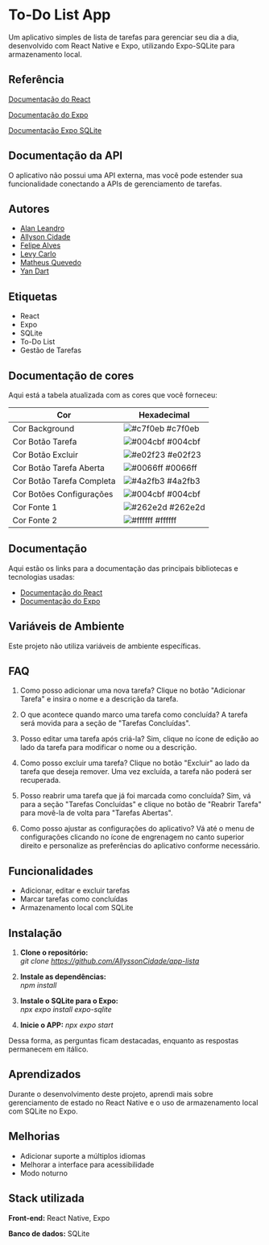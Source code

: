 
# To-Do List App


Um aplicativo simples de lista de tarefas para gerenciar seu dia a dia, desenvolvido com React Native e Expo, utilizando Expo-SQLite para armazenamento local.

## Referência

[Documentação do React](https://reactnative.dev/)

[Documentação do Expo](https://docs.expo.dev/)

[Documentação Expo SQLite](https://docs.expo.dev/versions/latest/sdk/sqlite/)


## Documentação da API

O aplicativo não possui uma API externa, mas você pode estender sua funcionalidade conectando a APIs de gerenciamento de tarefas.


## Autores

- [Alan Leandro](https://www.github.com/alanleandro23)
- [Allyson Cidade](https://www.github.com/AllyssonCidade)
- [Felipe Alves](https://www.github.com/Felipealves1989)
- [Levy Carlo](https://www.github.com/levyycarlo)
- [Matheus Quevedo](https://www.github.com/matheusquevedodev)
- [Yan Dart](https://www.github.com/YLeall)


## Etiquetas

- React
- Expo
- SQLite
- To-Do List
- Gestão de Tarefas

## Documentação de cores

Aqui está a tabela atualizada com as cores que você forneceu:

| Cor                       | Hexadecimal                                                      |
| --------------------------| ---------------------------------------------------------------- |
| Cor Background            | ![#c7f0eb](https://via.placeholder.com/10/c7f0eb?text=+) #c7f0eb |
| Cor Botão Tarefa          | ![#004cbf](https://via.placeholder.com/10/004cbf?text=+) #004cbf |
| Cor Botão Excluir         | ![#e02f23](https://via.placeholder.com/10/e02f23?text=+) #e02f23 |
| Cor Botão Tarefa Aberta   | ![#0066ff](https://via.placeholder.com/10/0066ff?text=+) #0066ff |
| Cor Botão Tarefa Completa | ![#4a2fb3](https://via.placeholder.com/10/4a2fb3?text=+) #4a2fb3 |
| Cor Botões Configurações  | ![#004cbf](https://via.placeholder.com/10/004cbf?text=+) #004cbf |
| Cor Fonte 1               | ![#262e2d](https://via.placeholder.com/10/262e2d?text=+) #262e2d |
| Cor Fonte 2               | ![#ffffff](https://via.placeholder.com/10/ffffff?text=+) #ffffff |

## Documentação
Aqui estão os links para a documentação das principais bibliotecas e tecnologias usadas:

- [Documentação do React](https://reactnative.dev/)
- [Documentação do Expo](https://docs.expo.dev/)


## Variáveis de Ambiente

Este projeto não utiliza variáveis de ambiente específicas.


## FAQ

1. Como posso adicionar uma nova tarefa?
Clique no botão "Adicionar Tarefa" e insira o nome e a descrição da tarefa.

2. O que acontece quando marco uma tarefa como concluída?
A tarefa será movida para a seção de "Tarefas Concluídas".

3. Posso editar uma tarefa após criá-la?
Sim, clique no ícone de edição ao lado da tarefa para modificar o nome ou a descrição.

4. Como posso excluir uma tarefa?
Clique no botão "Excluir" ao lado da tarefa que deseja remover. Uma vez excluída, a tarefa não poderá ser recuperada.

5. Posso reabrir uma tarefa que já foi marcada como concluída?
Sim, vá para a seção "Tarefas Concluídas" e clique no botão de "Reabrir Tarefa" para movê-la de volta para "Tarefas Abertas".

6. Como posso ajustar as configurações do aplicativo?
Vá até o menu de configurações clicando no ícone de engrenagem no canto superior direito e personalize as preferências do aplicativo conforme necessário.


## Funcionalidades

- Adicionar, editar e excluir tarefas
- Marcar tarefas como concluídas
- Armazenamento local com SQLite

## Instalação

1. **Clone o repositório:**  
   *git clone https://github.com/AllyssonCidade/app-lista*

2. **Instale as dependências:**  
   *npm install*

3. **Instale o SQLite para o Expo:**  
   *npx expo install expo-sqlite*

4. **Inicie o APP:**
   *npx expo start*

Dessa forma, as perguntas ficam destacadas, enquanto as respostas permanecem em itálico.

## Aprendizados

Durante o desenvolvimento deste projeto, aprendi mais sobre gerenciamento de estado no React Native e o uso de armazenamento local com SQLite no Expo.


## Melhorias

- Adicionar suporte a múltiplos idiomas
- Melhorar a interface para acessibilidade
- Modo noturno


## Stack utilizada

**Front-end:** React Native, Expo

**Banco de dados:** SQLite

